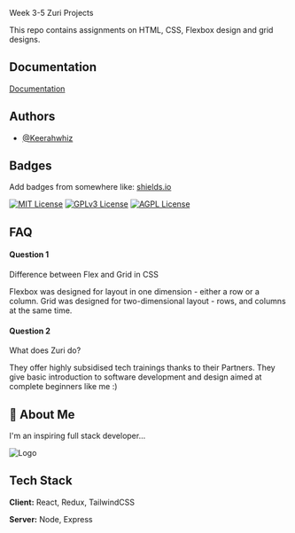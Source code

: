 
Week 3-5 Zuri Projects

This repo contains assignments on HTML, CSS, Flexbox design and grid designs.

## Documentation

[Documentation](https://linktodocumentation)


## Authors

- [@Keerahwhiz](https://www.github.com/keerahwhiz)


## Badges

Add badges from somewhere like: [shields.io](https://shields.io/)

[![MIT License](https://img.shields.io/badge/License-MIT-green.svg)](https://choosealicense.com/licenses/mit/)
[![GPLv3 License](https://img.shields.io/badge/License-GPL%20v3-yellow.svg)](https://opensource.org/licenses/)
[![AGPL License](https://img.shields.io/badge/license-AGPL-blue.svg)](http://www.gnu.org/licenses/agpl-3.0)


## FAQ

#### Question 1
Difference between Flex and Grid in CSS

Flexbox was designed for layout in one dimension - either a row or a column. 
Grid was designed for two-dimensional layout - rows, and columns at the same time.

#### Question 2
What does Zuri do?

They offer highly subsidised tech trainings thanks to their Partners.
They give basic introduction to software development and design aimed at complete beginners like me :) 



## 🚀 About Me
I'm an inspiring full stack developer...


![Logo](https://dev-to-uploads.s3.amazonaws.com/uploads/articles/th5xamgrr6se0x5ro4g6.png)


## Tech Stack

**Client:** React, Redux, TailwindCSS

**Server:** Node, Express

